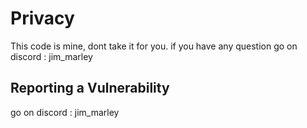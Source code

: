 # Privacy 

This code is mine, dont take it for you. if you have any question go on discord : jim_marley

## Reporting a Vulnerability

go on discord : jim_marley
